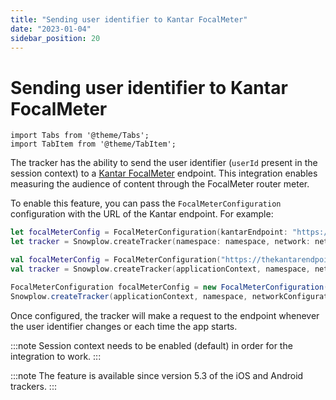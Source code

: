 ```yaml
---
title: "Sending user identifier to Kantar FocalMeter"
date: "2023-01-04"
sidebar_position: 20
---
```


# Sending user identifier to Kantar FocalMeter

```mdx-code-block
import Tabs from '@theme/Tabs';
import TabItem from '@theme/TabItem';
```

The tracker has the ability to send the user identifier (`userId` present in the session context) to a [Kantar FocalMeter](https://www.virtualmeter.co.uk/focalmeter) endpoint.
This integration enables measuring the audience of content through the FocalMeter router meter.

To enable this feature, you can pass the `FocalMeterConfiguration` configuration with the URL of the Kantar endpoint.
For example:

<Tabs groupId="platform">
  <TabItem value="ios" label="iOS" default>

```swift
let focalMeterConfig = FocalMeterConfiguration(kantarEndpoint: "https://thekantarendpoint.com")
let tracker = Snowplow.createTracker(namespace: namespace, network: networkConfig, configurations: [focalMeterConfig])
```

  </TabItem>
  <TabItem value="android" label="Android (Kotlin)">

```kotlin
val focalMeterConfig = FocalMeterConfiguration("https://thekantarendpoint.com")
val tracker = Snowplow.createTracker(applicationContext, namespace, networkConfiguration, focalMeterConfig)
```

  </TabItem>
  <TabItem value="android-java" label="Android (Java)">

```java
FocalMeterConfiguration focalMeterConfig = new FocalMeterConfiguration("https://thekantarendpoint.com");
Snowplow.createTracker(applicationContext, namespace, networkConfiguration, focalMeterConfig);
```

  </TabItem>
</Tabs>

Once configured, the tracker will make a request to the endpoint whenever the user identifier changes or each time the app starts.

:::note
Session context needs to be enabled (default) in order for the integration to work.
:::

:::note
The feature is available since version 5.3 of the iOS and Android trackers.
:::
